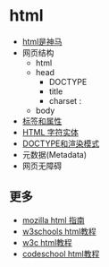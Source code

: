 # html
* [html是神马](what-is-html.md)
* 网页结构
    * html
    * head
        * DOCTYPE
        * title
        * charset : <meta charset="UTF-8">
    * body
* [标签和属性](html-tag.md)
* [HTML 字符实体](./html-entities.md)
* [DOCTYPE和渲染模式](./quirks-mode-and-standards-mode.md)
* 元数据(Metadata)
* 网页无障碍

## 更多
* [mozilla html 指南](https://developer.mozilla.org/zh-CN/docs/Web/HTML)
* [w3schools html教程](http://www.w3school.com.cn/html/index.asp) 
* [w3c html教程](http://www.w3.org/community/webed/wiki/Category:Tutorials)
* [codeschool html教程](https://www.codeschool.com/courses/front-end-formations)
